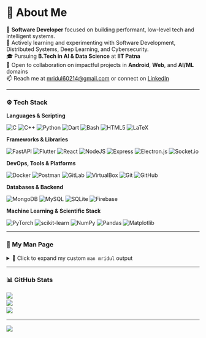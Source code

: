 # 💫 About Me

🎯 **Software Developer** focused on building performant, low-level tech and intelligent systems.  
🧠 Actively learning and experimenting with Software Development, Distributed Systems, Deep Learning, and Cybersecurity.   
🎓 Pursuing **B.Tech in AI & Data Science** at **IIT Patna**  
🤝 Open to collaboration on impactful projects in **Android**, **Web**, and **AI/ML** domains  
📫 Reach me at [mridul60214@gmail.com](mailto:mridul60214@gmail.com) or connect on [LinkedIn](https://www.linkedin.com/in/mridul-kumar-703038250/)

---

### ⚙️ Tech Stack

**Languages & Scripting**

![C](https://img.shields.io/badge/C-00599C?style=for-the-badge&logo=c&logoColor=white)
![C++](https://img.shields.io/badge/C%2B%2B-00599C?style=for-the-badge&logo=c%2B%2B&logoColor=white)
![Python](https://img.shields.io/badge/Python-3670A0?style=for-the-badge&logo=python&logoColor=ffdd54)
![Dart](https://img.shields.io/badge/Dart-0175C2?style=for-the-badge&logo=dart&logoColor=white)
![Bash](https://img.shields.io/badge/Bash-121011?style=for-the-badge&logo=gnu-bash&logoColor=white)
![HTML5](https://img.shields.io/badge/HTML5-E34F26?style=for-the-badge&logo=html5&logoColor=white)
![LaTeX](https://img.shields.io/badge/LaTeX-008080?style=for-the-badge&logo=latex&logoColor=white)

**Frameworks & Libraries**

![FastAPI](https://img.shields.io/badge/FastAPI-005571?style=for-the-badge&logo=fastapi&logoColor=white)
![Flutter](https://img.shields.io/badge/Flutter-02569B?style=for-the-badge&logo=flutter&logoColor=white)
![React](https://img.shields.io/badge/React-20232a?style=for-the-badge&logo=react&logoColor=61DAFB)
![NodeJS](https://img.shields.io/badge/Node.js-6DA55F?style=for-the-badge&logo=node.js&logoColor=white)
![Express](https://img.shields.io/badge/Express.js-404d59?style=for-the-badge&logo=express&logoColor=white)
![Electron.js](https://img.shields.io/badge/Electron-191970?style=for-the-badge&logo=electron&logoColor=white)
![Socket.io](https://img.shields.io/badge/Socket.io-black?style=for-the-badge&logo=socket.io)

**DevOps, Tools & Platforms**

![Docker](https://img.shields.io/badge/Docker-2496ED?style=for-the-badge&logo=docker&logoColor=white)
![Postman](https://img.shields.io/badge/Postman-FF6C37?style=for-the-badge&logo=postman&logoColor=white)
![GitLab](https://img.shields.io/badge/GitLab-FC6D26?style=for-the-badge&logo=gitlab&logoColor=white)
![VirtualBox](https://img.shields.io/badge/VirtualBox-183A61?style=for-the-badge&logo=virtualbox&logoColor=white)
![Git](https://img.shields.io/badge/Git-F05033?style=for-the-badge&logo=git&logoColor=white)
![GitHub](https://img.shields.io/badge/GitHub-121011?style=for-the-badge&logo=github&logoColor=white)

**Databases & Backend**

![MongoDB](https://img.shields.io/badge/MongoDB-4ea94b?style=for-the-badge&logo=mongodb&logoColor=white)
![MySQL](https://img.shields.io/badge/MySQL-4479A1?style=for-the-badge&logo=mysql&logoColor=white)
![SQLite](https://img.shields.io/badge/SQLite-07405e?style=for-the-badge&logo=sqlite&logoColor=white)
![Firebase](https://img.shields.io/badge/Firebase-FFCA28?style=for-the-badge&logo=firebase&logoColor=black)

**Machine Learning & Scientific Stack**

![PyTorch](https://img.shields.io/badge/PyTorch-EE4C2C?style=for-the-badge&logo=PyTorch&logoColor=white)
![scikit-learn](https://img.shields.io/badge/scikit--learn-F7931E?style=for-the-badge&logo=scikit-learn&logoColor=white)
![NumPy](https://img.shields.io/badge/NumPy-013243?style=for-the-badge&logo=numpy&logoColor=white)
![Pandas](https://img.shields.io/badge/Pandas-150458?style=for-the-badge&logo=pandas&logoColor=white)
![Matplotlib](https://img.shields.io/badge/Matplotlib-ffffff?style=for-the-badge&logo=matplotlib&logoColor=black)


---

### 📂 My Man Page

<details>
<summary>📜 Click to expand my custom <code>man mridul</code> output</summary>
<br>
<p align="center">
    <img src="https://raw.githubusercontent.com/mridul249/mridul249/main/Screenshot%202025-06-23%20015354.png" width="30%">
    <img src="https://raw.githubusercontent.com/mridul249/mridul249/main/Screenshot%202025-06-23%20015407.png" width="30%">
</p>
</details>

---

### 📊 GitHub Stats

![](https://github-readme-stats.vercel.app/api?username=mridul249&theme=dark&hide_border=false&include_all_commits=true&count_private=true)  
![](https://nirzak-streak-stats.vercel.app/?user=mridul249&theme=dark&hide_border=false)  
![](https://github-readme-stats.vercel.app/api/top-langs/?username=mridul249&theme=dark&hide_border=false&layout=compact)

---

[![](https://visitcount.itsvg.in/api?id=mridul249&icon=0&color=0)](https://visitcount.itsvg.in)
